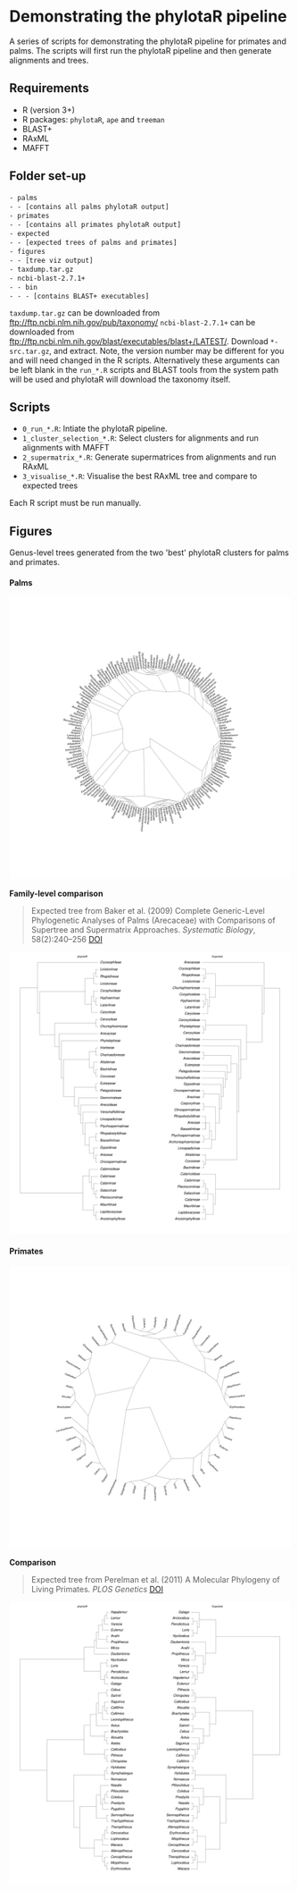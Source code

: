# Demonstrating the phylotaR pipeline
A series of scripts for demonstrating the phylotaR pipeline for primates and palms. The scripts will first run the phylotaR pipeline and then generate alignments and trees.

## Requirements
- R (version 3+)
- R packages: `phylotaR`, `ape` and `treeman`
- BLAST+
- RAxML
- MAFFT

## Folder set-up
```
- palms
- - [contains all palms phylotaR output]
- primates
- - [contains all primates phylotaR output]
- expected
- - [expected trees of palms and primates]
- figures
- - [tree viz output]
- taxdump.tar.gz
- ncbi-blast-2.7.1+
- - bin
- - - [contains BLAST+ executables]
```

`taxdump.tar.gz` can be downloaded from ftp://ftp.ncbi.nlm.nih.gov/pub/taxonomy/
`ncbi-blast-2.7.1+` can be downloaded from ftp://ftp.ncbi.nlm.nih.gov/blast/executables/blast+/LATEST/. Download `*-src.tar.gz`, and extract. Note, the version number may be different for you and will need changed in the R scripts. Alternatively these arguments can be left blank in the `run_*.R` scripts and BLAST tools from the system path will be used and phylotaR will download the taxonomy itself.

## Scripts
- `0_run_*.R`: Intiate the phylotaR pipeline.
- `1_cluster_selection_*.R`: Select clusters for alignments and run alignments with MAFFT
- `2_supermatrix_*.R`: Generate supermatrices from alignments and run RAxML
- `3_visualise_*.R`: Visualise the best RAxML tree and compare to expected trees

Each R script must be run manually.

## Figures

Genus-level trees generated from the two 'best' phylotaR clusters for palms and primates.

#### Palms

![Palms](https://raw.githubusercontent.com/AntonelliLab/phylotaR_demo/master/figures/palms.png)

**Family-level comparison**
> Expected tree from Baker et al. (2009) Complete Generic-Level Phylogenetic Analyses of Palms (Arecaceae) with Comparisons of Supertree and Supermatrix Approaches. *Systematic Biology*, 58(2):240–256 [DOI](https://doi.org/10.1093/sysbio/syp021)

![Palms](https://raw.githubusercontent.com/AntonelliLab/phylotaR_demo/master/figures/palms_coplot.png)

#### Primates

![Primates](https://raw.githubusercontent.com/AntonelliLab/phylotaR_demo/master/figures/primates.png)

**Comparison**
> Expected tree from Perelman et al. (2011) A Molecular Phylogeny of Living Primates. *PLOS Genetics* [DOI](https://doi.org/10.1371/journal.pgen.1001342)

![Primates](https://raw.githubusercontent.com/AntonelliLab/phylotaR_demo/master/figures/primates_coplot.png)

